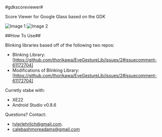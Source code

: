 #gdkscoreviewer#

Score Viewer for Google Glass based on the GDK

![Image 1](https://38.media.tumblr.com/26523212df1e87fc9d535844da5740e1/tumblr_neaafolTGk1s77ypjo1_1280.jpg "Score View")
![Image 2](https://31.media.tumblr.com/045fd52ecf4985cdcf10adc2f974829a/tumblr_neaafolTGk1s77ypjo2_500.jpg "Score View")

##How To Use##

Blinking libraries based off of the following two repos:

* Blinking Library: [https://github.com/thorikawa/EyeGestureLib/issues/2#issuecomment-61172704]
* Modifications of Blinking Library: [https://github.com/thorikawa/EyeGestureLib/issues/2#issuecomment-61172704]

Curretly stabe with: 

+ XE22
+ Android Studio v0.8.6

Questions? Contact:
 
* tylerlehrlich@gmail.com.
* calebashmoreadams@gmail.com